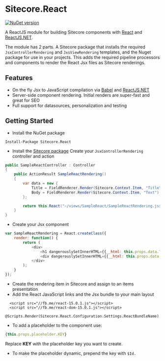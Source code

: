 Sitecore.React
===

[![NuGet version](http://img.shields.io/nuget/v/Sitecore.React.svg)](https://www.nuget.org/packages/Sitecore.React/)

A ReactJS module for building Sitecore components with [React](https://facebook.github.io/react/) and [ReactJS.NET](reactjs.net).

The module has 2 parts. A Sitecore package that installs the required `JsxControllerRendering` and `JxsViewRendering` templates, and the Nuget package for use in your projects. This adds the required pipeline processors and components to render the React Jsx files as Sitecore renderings.

Features
---
* On the fly Jsx to JavaScript compilation via [Babel](http://babeljs.io/) and [ReactJS.NET](http://reactjs.net)
* Server-side component rendering. Initial renders are super-fast and great for SEO
* Full support for datasources, personalization and testing

Getting Started
---

- Install the  NuGet package
```
Install-Package Sitecore.React
```

- Install the [Sitecore package](https://github.com/GuitarRich/sitecore.react/raw/master/build/Sitecore%20Package/SitecoreReact-1.0.0.zip)
Create your `JsxControllerRendering` controller and action
```c#
public SampleReactController : Controller 
{
	public ActionResult SampleReactRendering() 
	{
		var data = new {
			Title = FieldRenderer.Render(Sitecore.Context.Item, "Title"),
			Body = FieldRenderer.Render(Sitecore.Context.Item, "Text")
		};

		return this.React("~/views/SampleReact/SampleReactRendering.jsx", data);
	}
}
```

- Create your Jsx component
```javascript
var SampleReactRendering = React.createClass({
    render: function() {
        return (
            <div>
                <h1 dangerouslySetInnerHTML={{__html: this.props.data.Title}}></h1>
                <div dangerouslySetInnerHTML={{__html: this.props.data.Body}}></div>
            </div>
        );
    }
});
```

- Create the rendering item in Sitecore and assign to an items presentation
- Add the React JavaScript links and the Jsx bundle to your main layout

```cshtml
  <script src="//fb.me/react-15.0.1.js"></script>
  <script src="//fb.me/react-dom-15.0.1.js"></script>
  @Scripts.Render(Sitecore.React.Configuration.Settings.ReactBundleName)
```

- To add a placeholder to the component use:

```JavaScript
{this.props.placeholder.KEY}
```
  Replace **KEY** with the placeholder key you want to create.

- To make the placeholder dynamic, prepend the key with `$Id.`
